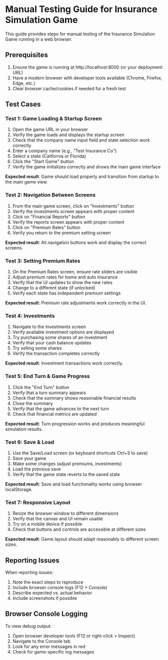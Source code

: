 # Manual Testing Guide for Insurance Simulation Game

This guide provides steps for manual testing of the Insurance Simulation Game running in a web browser.

## Prerequisites

1. Ensure the game is running at http://localhost:8000 (or your deployment URL)
2. Have a modern browser with developer tools available (Chrome, Firefox, Edge, etc.)
3. Clear browser cache/cookies if needed for a fresh test

## Test Cases

### Test 1: Game Loading & Startup Screen

1. Open the game URL in your browser
2. Verify the game loads and displays the startup screen
3. Check that the company name input field and state selection work correctly
4. Enter a company name (e.g., "Test Insurance Co")
5. Select a state (California or Florida)
6. Click the "Start Game" button
7. Verify the game initializes correctly and shows the main game interface

**Expected result**: Game should load properly and transition from startup to the main game view.

### Test 2: Navigation Between Screens

1. From the main game screen, click on "Investments" button
2. Verify the investments screen appears with proper content
3. Click on "Financial Reports" button
4. Verify the reports screen appears with proper content
5. Click on "Premium Rates" button 
6. Verify you return to the premium setting screen

**Expected result**: All navigation buttons work and display the correct screens.

### Test 3: Setting Premium Rates

1. On the Premium Rates screen, ensure rate sliders are visible
2. Adjust premium rates for home and auto insurance
3. Verify that the UI updates to show the new rates
4. Change to a different state (if unlocked)
5. Verify each state has independent premium settings

**Expected result**: Premium rate adjustments work correctly in the UI.

### Test 4: Investments

1. Navigate to the Investments screen
2. Verify available investment options are displayed
3. Try purchasing some shares of an investment
4. Verify that your cash balance updates
5. Try selling some shares
6. Verify the transaction completes correctly

**Expected result**: Investment transactions work correctly.

### Test 5: End Turn & Game Progress

1. Click the "End Turn" button
2. Verify that a turn summary appears
3. Check that the summary shows reasonable financial results
4. Close the summary
5. Verify that the game advances to the next turn
6. Check that financial metrics are updated

**Expected result**: Turn progression works and produces meaningful simulation results.

### Test 6: Save & Load

1. Use the Save/Load screen (or keyboard shortcuts Ctrl+S to save)
2. Save your game
3. Make some changes (adjust premiums, investments)
4. Load the previous save
5. Verify that the game state reverts to the saved state

**Expected result**: Save and load functionality works using browser localStorage.

### Test 7: Responsive Layout

1. Resize the browser window to different dimensions
2. Verify that the canvas and UI remain usable
3. Try on a mobile device if possible
4. Check that buttons and controls are accessible at different sizes

**Expected result**: Game layout should adapt reasonably to different screen sizes.

## Reporting Issues

When reporting issues:
1. Note the exact steps to reproduce
2. Include browser console logs (F12 > Console)
3. Describe expected vs. actual behavior
4. Include screenshots if possible

## Browser Console Logging

To view debug output:
1. Open browser developer tools (F12 or right-click > Inspect)
2. Navigate to the Console tab
3. Look for any error messages in red
4. Check for game-specific log messages 